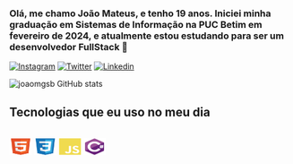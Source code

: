

### Olá, me chamo João Mateus, e tenho 19 anos. Iniciei minha graduação em Sistemas de Informação na PUC Betim em fevereiro de 2024, e atualmente estou estudando para ser um desenvolvedor FullStack 🤙

[![Instagram](https://img.shields.io/badge/Instagram-E4405F?style=for-the-badge&logo=instagram&logoColor=white)](https://www.instagram.com/joaomgsb/)
[![Twitter](https://img.shields.io/badge/Twitter-1DA1F2?style=for-the-badge&logo=twitter&logoColor=white)](https://twitter.com/JoaoRefreshz)
[![Linkedin](https://img.shields.io/badge/LinkedIn-0077B5?style=for-the-badge&logo=linkedin&logoColor=white)](https://www.linkedin.com/in/joão-mateus-gomes-sales-barbosa-7b99a9270/)

![joaomgsb GitHub stats](https://github-readme-stats.vercel.app/api?username=joaomgsb&show_icons=true&theme=radical)

## Tecnologias que eu uso no meu dia

<div style="display: inline_block"><br/>
    <img align="center" alt="HTML5" height="30" width="40" src="https://raw.githubusercontent.com/devicons/devicon/master/icons/html5/html5-original.svg">
    <img align="center" alt="CSS" height="30" width="40" src="https://raw.githubusercontent.com/devicons/devicon/master/icons/css3/css3-original.svg">
    <img align="center" alt="JavaScript" height="30" width="40" src="https://raw.githubusercontent.com/devicons/devicon/master/icons/javascript/javascript-plain.svg">
    <img align="center" alt="C#" height="30" width="40" src="https://raw.githubusercontent.com/devicons/devicon/master/icons/csharp/csharp-original.svg">
</div>
